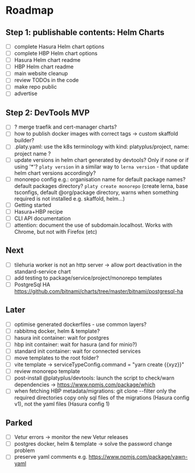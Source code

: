 # Roadmap

## Step 1: publishable contents: Helm Charts

- [ ] complete Hasura Helm chart options
- [ ] complete HBP Helm chart options
- [ ] Hasura Helm chart readme
- [ ] HBP Helm chart readme
- [ ] main website cleanup
- [ ] review TODOs in the code
- [ ] make repo public
- [ ] advertise

## Step 2: DevTools MVP

- [ ] ? merge traefik and cert-manager charts?
- [ ] how to publish docker images with correct tags -> custom skaffold builder?
- [ ] .platy.yaml: use the k8s terminology with kind: platyplus/project, name: project name ?
- [ ] update versions in helm chart generated by devtools? Only if none or if using '\*'?
      `platy version` in a similar way to `lerna version` - that update helm chart versions accordingly?
- [ ] monorepo config e.g.:
      organisation name for default package names?
      default packages directory?
      `platy create monorepo` (create lerna, base tsconfigs, default @org/package directory, warns when something required is not installed e.g. skaffold, helm...)
- [ ] Getting started
- [ ] Hasura+HBP recipe
- [ ] CLI API documentation
- [ ] attention: document the use of subdomain.localhost. Works with Chrome, but not with Firefox (etc)

## Next

- [ ] tilehuria worker is not an http server -> allow port deactivation in the standard-service chart
- [ ] add testing to package/service/project/monorepo templates
- [ ] PostgreSql HA https://github.com/bitnami/charts/tree/master/bitnami/postgresql-ha

## Later

- [ ] optimise generated dockerfiles - use common layers?
- [ ] rabbitmq docker, helm & template?
- [ ] hasura init container: wait for postgres
- [ ] hbp init container: wait for hasura (and for minio?)
- [ ] standard init container: wait for connected services
- [ ] move templates to the root folder?
- [ ] vite template -> serviceTypeConfig.command = "yarn create {{xyz}}"
- [ ] review monorepo template
- [ ] post-install @platyplus/devtools: launch the script to check/warn dependencies -> https://www.npmjs.com/package/which
- [ ] when fetching HBP metadata/migrations:
      git clone --filter only the required directories
      copy only sql files of the migrations (Hasura config v1), not the yaml files (Hasura config 1)

## Parked

- [ ] Vetur errors -> monitor the new Vetur releases
- [ ] postgres docker, helm & template -> solve the password change problem
- [ ] preserve yaml comments e.g. https://www.npmjs.com/package/yawn-yaml
